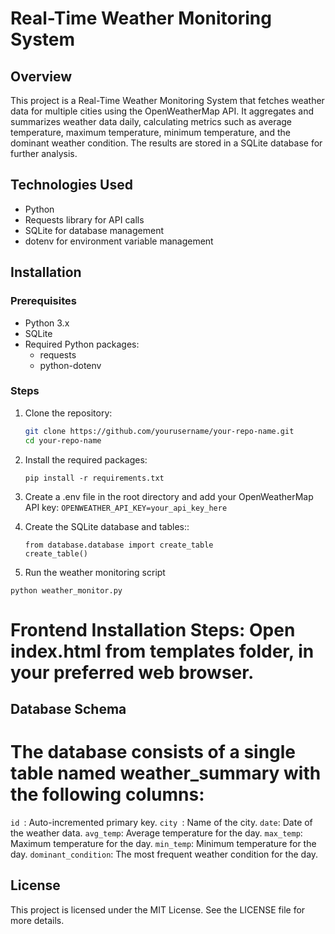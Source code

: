 # Real-Time Weather Monitoring System

## Overview
This project is a Real-Time Weather Monitoring System that fetches weather data for multiple cities using the OpenWeatherMap API. It aggregates and summarizes weather data daily, calculating metrics such as average temperature, maximum temperature, minimum temperature, and the dominant weather condition. The results are stored in a SQLite database for further analysis.

## Technologies Used
- Python
- Requests library for API calls
- SQLite for database management
- dotenv for environment variable management

## Installation

### Prerequisites
- Python 3.x
- SQLite
- Required Python packages:
  - requests
  - python-dotenv

### Steps
1. Clone the repository:
   ```bash
   git clone https://github.com/yourusername/your-repo-name.git
   cd your-repo-name
2. Install the required packages:
   ```
   pip install -r requirements.txt
   ```
3. Create a .env file in the root directory and add your OpenWeatherMap API key:
   ``` OPENWEATHER_API_KEY=your_api_key_here  ```
   
4. Create the SQLite database and tables::
   ```
   from database.database import create_table
   create_table()

   ```
5. Run the weather monitoring script
  ```
  python weather_monitor.py
  ```
# Frontend Installation Steps: Open index.html from templates folder, in your preferred web browser.

## Database Schema
# The database consists of a single table named weather_summary with the following columns:

```id ```: Auto-incremented primary key.
```city ```: Name of the city.
```date```: Date of the weather data.
```avg_temp```: Average temperature for the day.
```max_temp```: Maximum temperature for the day.
```min_temp```: Minimum temperature for the day.
```dominant_condition```: The most frequent weather condition for the day.

## License
This project is licensed under the MIT License. See the LICENSE file for more details.
